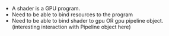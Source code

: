 * A shader is a GPU program. 
* Need to be able to bind resources to the program
* Need to be able to bind shader to gpu OR gpu pipeline object. (interesting interaction with Pipeline object here)